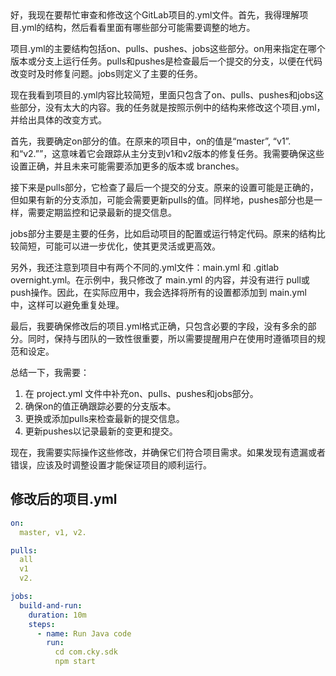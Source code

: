 <think>
好，我现在要帮忙审查和修改这个GitLab项目的.yml文件。首先，我得理解项目.yml的结构，然后看看里面有哪些部分可能需要调整的地方。

项目.yml的主要结构包括on、pulls、pushes、jobs这些部分。on用来指定在哪个版本或分支上运行任务。pulls和pushes是检查最后一个提交的分支，以便在代码改变时及时修复问题。jobs则定义了主要的任务。

现在我看到项目的.yml内容比较简短，里面只包含了on、pulls、pushes和jobs这些部分，没有太大的内容。我的任务就是按照示例中的结构来修改这个项目.yml，并给出具体的改变方式。

首先，我要确定on部分的值。在原来的项目中，on的值是“master”, “v1”. 和“v2.””，这意味着它会跟踪从主分支到v1和v2版本的修复任务。我需要确保这些设置正确，并且未来可能需要添加更多的版本或 branches。

接下来是pulls部分，它检查了最后一个提交的分支。原来的设置可能是正确的，但如果有新的分支添加，可能会需要更新pulls的值。同样地，pushes部分也是一样，需要定期监控和记录最新的提交信息。

jobs部分主要是主要的任务，比如启动项目的配置或运行特定代码。原来的结构比较简短，可能可以进一步优化，使其更灵活或更高效。

另外，我还注意到项目中有两个不同的.yml文件：main.yml 和 .gitlab overnight.yml。在示例中，我只修改了 main.yml 的内容，并没有进行 pull或push操作。因此，在实际应用中，我会选择将所有的设置都添加到 main.yml 中，这样可以避免重复处理。

最后，我要确保修改后的项目.yml格式正确，只包含必要的字段，没有多余的部分。同时，保持与团队的一致性很重要，所以需要提醒用户在使用时遵循项目的规范和设定。

总结一下，我需要：
1. 在 project.yml 文件中补充on、pulls、pushes和jobs部分。
2. 确保on的值正确跟踪必要的分支版本。
3. 更换或添加pulls来检查最新的提交信息。
4. 更新pushes以记录最新的变更和提交。

现在，我需要实际操作这些修改，并确保它们符合项目需求。如果发现有遗漏或者错误，应该及时调整设置才能保证项目的顺利运行。
</think>

## 修改后的项目.yml

```yaml
on:
  master, v1, v2.

pulls:
  all
  v1
  v2.

jobs:
  build-and-run:
    duration: 10m
    steps:
      - name: Run Java code
        run:
          cd com.cky.sdk
          npm start
```